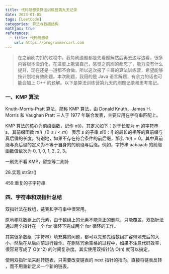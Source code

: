 ```yaml
---
title: 代码随想录算法训练营第九天记录
date: 2023-01-05
tags: [LeetCode]
categories: 算法与数据结构
mathjax: true
references:
  - title: 代码随想录
    url: https://programmercarl.com
---
```


> 在之前刷力扣的过程中，我每刷道题都是先看题解然后再去边写边看，很多内容根本没消化，在进度上欺骗自己，感觉之前刷的都忘了，能力没有什么提升，现在还是一道都不会做。所以这次报了卡哥的算法训练营，希望能够按计划地有效刷题。本次刷题，我用的是 Java 语言解题，有余力的话也可能会加上 C++ 的题解。以下是算法训练营第九天的刷题记录和思考笔记。

<!--more-->

### 一、KMP 算法

Knuth-Morris-Pratt 算法，简称 KMP 算法，由 Donald Knuth、James H. Morris 和 Vaughan Pratt 三人于 1977 年联合发表，主要应用在字符串匹配上。

KMP 算法的核心为前缀函数，记作 $π(i)$，其定义如下：对于长度为 m 的字符串 s，其前缀函数 $π(i)（0≤i<m）$ 表示 s 的子串 $s[0:i]$ 的最长的相等的真前缀与真后缀的长度。特别地，如果不存在符合条件的前后缀，那么 $π(i)=0$。其中真前缀与真后缀的定义为不等于自身的的前缀与后缀。例如，字符串 aabaaab 的前缀函数值依次为 0, 1, 0, 1, 2, 2, 3。

一刷先不看 KMP，留空等二刷补

28.实现 strStr() 

459.重复的子字符串

### 四、字符串和双指针总结

双指针法在数组，链表和字符串中很常用。

原地移除数组上的元素，由于数组上的元素不能真正的删除，只能覆盖，双指针法通过两个指针在一个 for 循环下完成两个 for 循环的工作。

其实很多数组（字符串）填充类的问题，都可以先预先给数组扩容带填充后的大小，然后在从后向前进行操作。在删除冗余空格的过程中，如果不注意代码效率，很容易写成了 O(n^2) 的时间复杂度。其实使用双指针法 O(n) 就可以搞定。

使用双指针法来翻转链表，只需要改变链表的 next 指针的指向，直接将链表反转 ，而不用重新定义一个新的链表。

